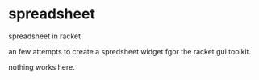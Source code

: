 spreadsheet
===========

spreadsheet in racket

an few attempts to create a spredsheet widget fgor the racket gui toolkit.

nothing works here.
